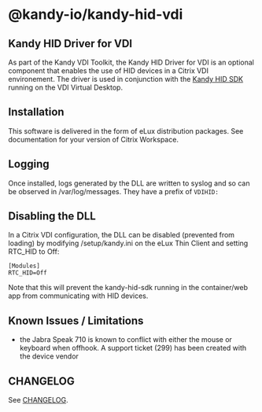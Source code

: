 # @kandy-io/kandy-hid-vdi

## Kandy HID Driver for VDI

As part of the Kandy VDI Toolkit, the Kandy HID Driver for VDI is an optional component that enables the use of HID devices in a Citrix VDI environement. The driver is used in conjunction with the [Kandy HID SDK](https://github.com/Kandy-IO/kandy-hid-sdk) running on the VDI Virtual Desktop.

## Installation

This software is delivered in the form of eLux distribution packages. See documentation for your version of Citrix Workspace.

## Logging

Once installed, logs generated by the DLL are written to syslog and so can be observed in /var/log/messages. They have a prefix of `VDIHID:`

## Disabling the DLL

In a Citrix VDI configuration, the DLL can be disabled (prevented from loading) by modifying /setup/kandy.ini on the eLux Thin Client and setting RTC_HID to Off:

```
[Modules]
RTC_HID=Off
```
Note that this will prevent the kandy-hid-sdk running in the container/web app from communicating with HID devices.

## Known Issues / Limitations
- the Jabra Speak 710 is known to conflict with either the mouse or keyboard when offhook. A support ticket (299) has been created with the device vendor

## CHANGELOG
See [CHANGELOG](./CHANGELOG.md).
